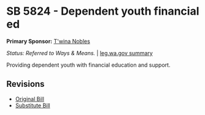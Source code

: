 # SB 5824 - Dependent youth financial ed
**Primary Sponsor:** [T'wina Nobles](/person/leg/t'wina.nobles.md)

*Status: Referred to Ways & Means.* | [leg.wa.gov summary](https://app.leg.wa.gov/billsummary?BillNumber=5824&Year=2021)

Providing dependent youth with financial education and support.

## Revisions
* [Original Bill](1/)
* [Substitute Bill](S/)